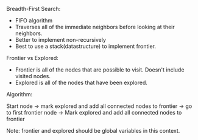 Breadth-First Search:

- FIFO algorithm
- Traverses all of the immediate neighbors before looking at their neighbors.
- Better to implement non-recursively
- Best to use a stack(datastructure) to implement frontier.

Frontier vs Explored:

- Frontier is all of the nodes that are possible to visit. Doesn't include visited nodes.
- Explored is all of the nodes that have been explored.


Algorithm:

Start node -> mark explored and add all connected nodes to frontier -> go to first frontier node -> Mark explored and add all connected nodes to frontier

Note: frontier and explored should be global variables in this context. 